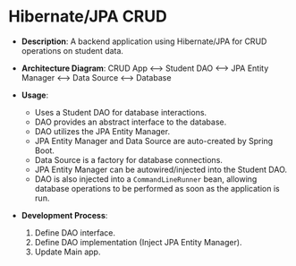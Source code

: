 # Hibernate/JPA CRUD

- **Description**: A backend application using Hibernate/JPA for CRUD operations on student data.

- **Architecture Diagram**: CRUD App <--> Student DAO <--> JPA Entity Manager <--> Data Source <--> Database

- **Usage**:
  - Uses a Student DAO for database interactions.
  - DAO provides an abstract interface to the database.
  - DAO utilizes the JPA Entity Manager.
  - JPA Entity Manager and Data Source are auto-created by Spring Boot.
  - Data Source is a factory for database connections.
  - JPA Entity Manager can be autowired/injected into the Student DAO.
  - DAO is also injected into a `CommandLineRunner` bean, allowing database operations to be performed as soon as the application is run.

- **Development Process**:
  1. Define DAO interface.
  2. Define DAO implementation (Inject JPA Entity Manager).
  3. Update Main app.

